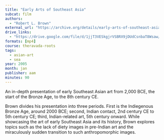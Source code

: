 ```yaml
---
title: "Early Arts of Southeast Asia"
subcat: film
authors:
  - "Robert L. Brown"
external_url: "https://archive.org/details/early-arts-of-southeast-asia-2005-01-28-robert-brown"
drive_links:
  - "https://drive.google.com/file/d/1jjT3VESkgjrVSBRX9jDUdCsnbaT8Wsaw/view?usp=drivesdk"
formats: [mp4]
course: theravada-roots
tags:
  - asian-art
  - sea
year: 2005
month: jan
publisher: aam
minutes: 90
---
```


An in-depth presentation of early Southeast Asian art from 2,000 BCE, the start of the Bronze Age, to the 8th century CE.

Brown divides his presentation into three periods. First is the Indiegenous Bronze Age, around 2000 BCE; second, Indian contact, 2nd century CE to 5th century CE; third, Indian-related art, 5th century onward.
While showcasing the art of early Southeast Asia and its history, Brown explores topics such as the lack of diety images in pre-Indian art and the miraculously sudden transition to such anthropomorphic images.
